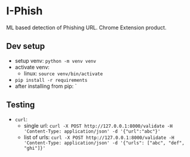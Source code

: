 # I-Phish

ML based detection of Phishing URL. Chrome Extension product. 

## Dev setup

-   setup venv: `python -m venv venv`
-   activate venv:
    -   linux: `source venv/bin/activate`
-   `pip install -r requirements`
-   after installing from pip: `

## Testing

-   `curl`:
    -   single url: `curl -X POST http://127.0.0.1:8000/validate -H 'Content-Type: application/json' -d '{"url":"abc"}'`
    -   list of urls: `curl -X POST http://127.0.0.1:8000/validate -H 'Content-Type: application/json' -d '{"urls": ["abc", "def", "ghi"]}'`

